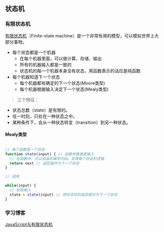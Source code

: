 ## 状态机

### 有限状态机

[有限状态机](https://zh.wikipedia.org/wiki/%E6%9C%89%E9%99%90%E7%8A%B6%E6%80%81%E6%9C%BA)（Finite-state machine）是一个非常有用的模型，可以模拟世界上大部分事物。

- 每个状态都是一个机器
  - 在每个机器里面，可以做计算、存储、输出
  - 所有的机器输入都是一致的
  - 状态机的每一个机器本身没有状态，用函数表示的话应是纯函数
- 每个机器知道下一个状态
  - 每个机器都有确定的下一个状态(Moore类型)
  - 每个机器根据输入决定下一个状态(Mealy类型)

> 三个特征：

- 状态总数（state）是有限的。
- 任一时刻，只处在一种状态之中。
- 某种条件下，会从一种状态转变（transition）到另一种状态。


#### Mealy类型

```js

// 每个函数是一个状态
function state(input) { // 函数参数就是输入
  // 在函数中，可以自由的编写代码。处理每个状态的逻辑
  return next // 返回值作为下一个状态
}

// 调用

while(input) {
  // 获取输入
  state = state(input) // 把状态机的返回值作为下一个状态
}

```







### 学习博客

[JavaScript与有限状态机](http://www.ruanyifeng.com/blog/2013/09/finite-state_machine_for_javascript.html)